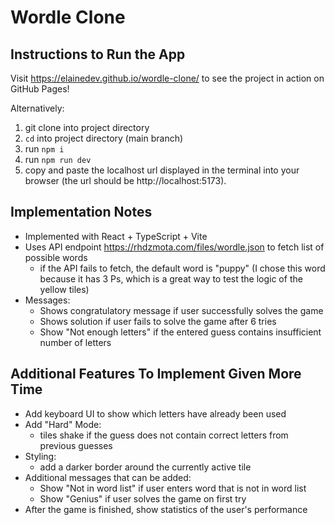 # Wordle Clone

## Instructions to Run the App
Visit https://elainedev.github.io/wordle-clone/ to see the project in action on GitHub Pages!

Alternatively:

1. git clone into project directory
2. `cd` into project directory (main branch)
3. run `npm i`
4. run `npm run dev`
5. copy and paste the localhost url displayed in the terminal into your browser (the url should be http://localhost:5173).

## Implementation Notes
- Implemented with React + TypeScript + Vite
- Uses API endpoint https://rhdzmota.com/files/wordle.json to fetch list of possible words
  - if the API fails to fetch, the default word is "puppy" (I chose this word because it has 3 Ps, which is a great way to test the logic of the yellow tiles)
- Messages:
  - Shows congratulatory message if user successfully solves the game
  - Shows solution if user fails to solve the game after 6 tries
  - Show "Not enough letters" if the entered guess contains insufficient number of letters


## Additional Features To Implement Given More Time
- Add keyboard UI to show which letters have already been used
- Add "Hard" Mode:
    - tiles shake if the guess does not contain correct letters from previous guesses
- Styling:
    - add a darker border around the currently active tile
- Additional messages that can be added:
    - Show "Not in word list" if user enters word that is not in word list
    - Show "Genius" if user solves the game on first try
- After the game is finished, show statistics of the user's performance


